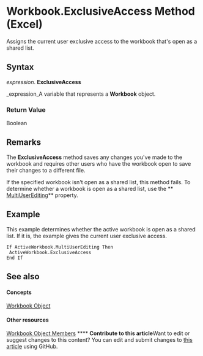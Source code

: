 
# Workbook.ExclusiveAccess Method (Excel)

Assigns the current user exclusive access to the workbook that's open as a shared list.


## Syntax

 _expression_. **ExclusiveAccess**

 _expression_A variable that represents a  **Workbook** object.


### Return Value

Boolean


## Remarks

The  **ExclusiveAccess** method saves any changes you've made to the workbook and requires other users who have the workbook open to save their changes to a different file.

If the specified workbook isn't open as a shared list, this method fails. To determine whether a workbook is open as a shared list, use the  ** [MultiUserEditing](dc721463-ec34-8c52-6701-51c406beed23.md)** property.


## Example

This example determines whether the active workbook is open as a shared list. If it is, the example gives the current user exclusive access.


```
If ActiveWorkbook.MultiUserEditing Then 
 ActiveWorkbook.ExclusiveAccess 
End If
```


## See also


#### Concepts


 [Workbook Object](8c00aa60-c974-eed3-0812-3c9625eb0d4c.md)
#### Other resources


 [Workbook Object Members](dce102a3-25de-3ff4-2ce5-bc56e08baca7.md)
****   **Contribute to this article**Want to edit or suggest changes to this content? You can edit and submit changes to  [this article](https://github.com/jhershey00/VBA_Excel_Test/OpenXMLCon/articles/9b92ec4f-e256-7e01-6cd7-759a0d022813.md) using GitHub.


